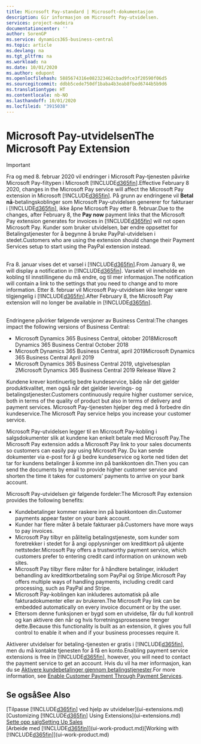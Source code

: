 ```yaml
---
title: Microsoft Pay-standard | Microsoft-dokumentasjon
description: Gir informasjon om Microsoft Pay-utvidelsen.
services: project-madeira
documentationcenter: ''
author: SorenGP
ms.service: dynamics365-business-central
ms.topic: article
ms.devlang: na
ms.tgt_pltfrm: na
ms.workload: na
ms.date: 10/01/2020
ms.author: edupont
ms.openlocfilehash: 5885674316e082323462cbad9fce3f20590f06d5
ms.sourcegitcommit: ddbb5cede750df1baba4b3eab8fbed6744b5b9d6
ms.translationtype: HT
ms.contentlocale: nb-NO
ms.lasthandoff: 10/01/2020
ms.locfileid: "3915038"
---
```

# <a name="the-microsoft-pay-extension"></a><span data-ttu-id="ac2bb-103">Microsoft Pay-utvidelsen</span><span class="sxs-lookup"><span data-stu-id="ac2bb-103">The Microsoft Pay Extension</span></span>

> [!IMPORTANT]
> <span data-ttu-id="ac2bb-104">Fra og med 8. februar 2020 vil endringer i Microsoft Pay-tjenesten påvirke Microsoft Pay-filtypen i Microsoft [!INCLUDE[d365fin](includes/d365fin_long_md.md)].</span><span class="sxs-lookup"><span data-stu-id="ac2bb-104">Effective February 8 2020, changes in the Microsoft Pay service will affect the Microsoft Pay extension in Microsoft [!INCLUDE[d365fin](includes/d365fin_long_md.md)].</span></span> <span data-ttu-id="ac2bb-105">På grunn av endringene vil **Betal nå**-betalingskoblinger som Microsoft Pay-utvidelsen genererer for fakturaer i [!INCLUDE[d365fin](includes/d365fin_md.md)], ikke åpne Microsoft Pay etter 8. februar.</span><span class="sxs-lookup"><span data-stu-id="ac2bb-105">Due to the changes, after February 8, the **Pay now** payment links that the Microsoft Pay extension generates for invoices in [!INCLUDE[d365fin](includes/d365fin_md.md)] will not open Microsoft Pay.</span></span> <span data-ttu-id="ac2bb-106">Kunder som bruker utvidelsen, bør endre oppsettet for Betalingstjenester for å begynne å bruke PayPal-utvidelsen i stedet.</span><span class="sxs-lookup"><span data-stu-id="ac2bb-106">Customers who are using the extension should change their Payment Services setup to start using the PayPal extension instead.</span></span><br /></br>
>
> <span data-ttu-id="ac2bb-107">Fra 8. januar vises det et varsel i [!INCLUDE[d365fin](includes/d365fin_md.md)].</span><span class="sxs-lookup"><span data-stu-id="ac2bb-107">From January 8, we will display a notification in [!INCLUDE[d365fin](includes/d365fin_md.md)].</span></span> <span data-ttu-id="ac2bb-108">Varselet vil inneholde en kobling til innstillingene du må endre, og til mer informasjon.</span><span class="sxs-lookup"><span data-stu-id="ac2bb-108">The notification will contain a link to the settings that you need to change and to more information.</span></span> <span data-ttu-id="ac2bb-109">Etter 8. februar vil Microsoft Pay-utvidelsen ikke lenger være tilgjengelig i [!INCLUDE[d365fin](includes/d365fin_md.md)].</span><span class="sxs-lookup"><span data-stu-id="ac2bb-109">After February 8, the Microsoft Pay extension will no longer be available in [!INCLUDE[d365fin](includes/d365fin_md.md)].</span></span><br /></br>
>
> <span data-ttu-id="ac2bb-110">Endringene påvirker følgende versjoner av Business Central:</span><span class="sxs-lookup"><span data-stu-id="ac2bb-110">The changes impact the following versions of Business Central:</span></span>
> - <span data-ttu-id="ac2bb-111">Microsoft Dynamics 365 Business Central, oktober 2018</span><span class="sxs-lookup"><span data-stu-id="ac2bb-111">Microsoft Dynamics 365 Business Central October 2018</span></span>
> - <span data-ttu-id="ac2bb-112">Microsoft Dynamics 365 Business Central, april 2019</span><span class="sxs-lookup"><span data-stu-id="ac2bb-112">Microsoft Dynamics 365 Business Central April 2019</span></span>
> - <span data-ttu-id="ac2bb-113">Microsoft Dynamics 365 Business Central 2019, utgivelsesplan 2</span><span class="sxs-lookup"><span data-stu-id="ac2bb-113">Microsoft Dynamics 365 Business Central 2019 Release Wave 2</span></span>

<span data-ttu-id="ac2bb-114">Kundene krever kontinuerlig bedre kundeservice, både når det gjelder produktkvalitet, men også når det gjelder leverings- og betalingstjenester.</span><span class="sxs-lookup"><span data-stu-id="ac2bb-114">Customers continuously require higher customer service, both in terms of the quality of product but also in terms of delivery and payment services.</span></span> <span data-ttu-id="ac2bb-115">Microsoft Pay-tjenesten hjelper deg med å forbedre din kundeservice.</span><span class="sxs-lookup"><span data-stu-id="ac2bb-115">The Microsoft Pay service helps you increase your customer service.</span></span>

<span data-ttu-id="ac2bb-116">Microsoft Pay-utvidelsen legger til en Microsoft Pay-kobling i salgsdokumenter slik at kundene kan enkelt betale med Microsoft Pay.</span><span class="sxs-lookup"><span data-stu-id="ac2bb-116">The Microsoft Pay extension adds a Microsoft Pay link to your sales documents so customers can easily pay using Microsoft Pay.</span></span> <span data-ttu-id="ac2bb-117">Du kan sende dokumenter via e-post for å gi bedre kundeservice og korte ned tiden det tar for kundens betalinger å komme inn på bankkontoen din.</span><span class="sxs-lookup"><span data-stu-id="ac2bb-117">Then you can send the documents by email to provide higher customer service and shorten the time it takes for customers’ payments to arrive on your bank account.</span></span>

<span data-ttu-id="ac2bb-118">Microsoft Pay-utvidelsen gir følgende fordeler:</span><span class="sxs-lookup"><span data-stu-id="ac2bb-118">The Microsoft Pay extension provides the following benefits:</span></span>
- <span data-ttu-id="ac2bb-119">Kundebetalinger kommer raskere inn på bankkontoen din.</span><span class="sxs-lookup"><span data-stu-id="ac2bb-119">Customer payments appear faster on your bank account.</span></span>
- <span data-ttu-id="ac2bb-120">Kunder har flere måter å betale fakturaer på.</span><span class="sxs-lookup"><span data-stu-id="ac2bb-120">Customers have more ways to pay invoices.</span></span>
- <span data-ttu-id="ac2bb-121">Microsoft Pay tilbyr en pålitelig betalingstjeneste, som kunder som foretrekker i stedet for å angi opplysninger om kredittkort på ukjente nettsteder.</span><span class="sxs-lookup"><span data-stu-id="ac2bb-121">Microsoft Pay offers a trustworthy payment service, which customers prefer to entering credit card information on unknown web sites.</span></span>
- <span data-ttu-id="ac2bb-122">Microsoft Pay tilbyr flere måter for å håndtere betalinger, inkludert behandling av kredittkortbetaling som PayPal og Stripe.</span><span class="sxs-lookup"><span data-stu-id="ac2bb-122">Microsoft Pay offers multiple ways of handling payments, including credit card processing, such as PayPal and Stripe.</span></span>
- <span data-ttu-id="ac2bb-123">Microsoft Pay-koblingen kan inkluderes automatisk på alle fakturadokumenter eller av brukeren.</span><span class="sxs-lookup"><span data-stu-id="ac2bb-123">The Microsoft Pay link can be embedded automatically on every invoice document or by the user.</span></span>
- <span data-ttu-id="ac2bb-124">Ettersom denne funksjonen er bygd som en utvidelse, får du full kontroll og kan aktivere den når og hvis forretningsprosessene trenger dette.</span><span class="sxs-lookup"><span data-stu-id="ac2bb-124">Because this functionality is built as an extension, it gives you full control to enable it when and if your business processes require it.</span></span>

<span data-ttu-id="ac2bb-125">Aktiverer utvidelser for betaling-tjenesten er gratis i [!INCLUDE[d365fin](includes/d365fin_md.md)], men du må kontakte tjenesten for å få en konto.</span><span class="sxs-lookup"><span data-stu-id="ac2bb-125">Enabling payment service extensions is free in [!INCLUDE[d365fin](includes/d365fin_md.md)], however, you will need to contact the payment service to get an account.</span></span> <span data-ttu-id="ac2bb-126">Hvis du vil ha mer informasjon, kan du se [Aktivere kundebetalinger gjennom betalingstjenester](sales-how-enable-payment-service-extensions.md).</span><span class="sxs-lookup"><span data-stu-id="ac2bb-126">For more information, see [Enable Customer Payment Through Payment Services](sales-how-enable-payment-service-extensions.md).</span></span>

## <a name="see-also"></a><span data-ttu-id="ac2bb-127">Se også</span><span class="sxs-lookup"><span data-stu-id="ac2bb-127">See Also</span></span>
<span data-ttu-id="ac2bb-128">[Tilpasse [!INCLUDE[d365fin](includes/d365fin_md.md)] ved hjelp av utvidelser](ui-extensions.md)</span><span class="sxs-lookup"><span data-stu-id="ac2bb-128">[Customizing [!INCLUDE[d365fin](includes/d365fin_md.md)] Using Extensions](ui-extensions.md)</span></span>  
[<span data-ttu-id="ac2bb-129">Sette opp salg</span><span class="sxs-lookup"><span data-stu-id="ac2bb-129">Setting Up Sales</span></span>](sales-setup-sales.md)  
<span data-ttu-id="ac2bb-130">[Arbeide med [!INCLUDE[d365fin](includes/d365fin_md.md)]](ui-work-product.md)</span><span class="sxs-lookup"><span data-stu-id="ac2bb-130">[Working with [!INCLUDE[d365fin](includes/d365fin_md.md)]](ui-work-product.md)</span></span>
